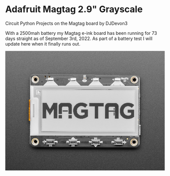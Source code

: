 # Adafruit Magtag 2.9" Grayscale
Circuit Python Projects on the Magtag board by DJDevon3

With a 2500mah battery my Magtag e-ink board has been running for 73 days straight as of September 3rd, 2022. As part of a battery test I will update here when it finally runs out.

![](https://raw.githubusercontent.com/DJDevon3/My_Circuit_Python_Projects/main/Boards/espressif/Adafruit%20Magtag%202.9%20Grayscale/Magtag_screenshot.jpg)

